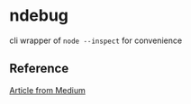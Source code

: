 # ndebug

cli wrapper of `node --inspect` for convenience

## Reference

[Article from Medium](https://medium.com/@paul_irish/debugging-node-js-nightlies-with-chrome-devtools-7c4a1b95ae27)
